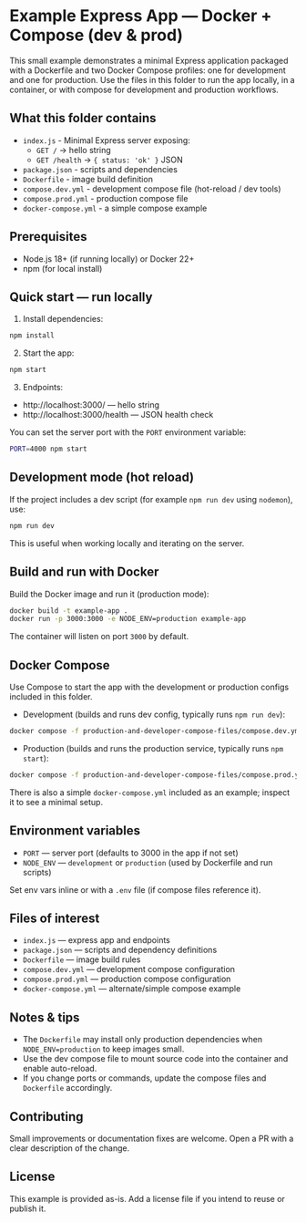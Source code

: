 
# Example Express App — Docker + Compose (dev & prod)

This small example demonstrates a minimal Express application packaged with a Dockerfile and two Docker Compose profiles: one for development and one for production. Use the files in this folder to run the app locally, in a container, or with compose for development and production workflows.

## What this folder contains

- `index.js` - Minimal Express server exposing:
  - `GET /` -> hello string
  - `GET /health` -> `{ status: 'ok' }` JSON
- `package.json` - scripts and dependencies
- `Dockerfile` - image build definition
- `compose.dev.yml` - development compose file (hot-reload / dev tools)
- `compose.prod.yml` - production compose file
- `docker-compose.yml` - a simple compose example

## Prerequisites

- Node.js 18+ (if running locally) or Docker 22+
- npm (for local install)

## Quick start — run locally

1. Install dependencies:

```bash
npm install
```

2. Start the app:

```bash
npm start
```

3. Endpoints:

- http://localhost:3000/  — hello string
- http://localhost:3000/health  — JSON health check

You can set the server port with the `PORT` environment variable:

```bash
PORT=4000 npm start
```

## Development mode (hot reload)

If the project includes a dev script (for example `npm run dev` using `nodemon`), use:

```bash
npm run dev
```

This is useful when working locally and iterating on the server.

## Build and run with Docker

Build the Docker image and run it (production mode):

```bash
docker build -t example-app .
docker run -p 3000:3000 -e NODE_ENV=production example-app
```

The container will listen on port `3000` by default.

## Docker Compose

Use Compose to start the app with the development or production configs included in this folder.

- Development (builds and runs dev config, typically runs `npm run dev`):

```bash
docker compose -f production-and-developer-compose-files/compose.dev.yml up --build
```

- Production (builds and runs the production service, typically runs `npm start`):

```bash
docker compose -f production-and-developer-compose-files/compose.prod.yml up --build
```

There is also a simple `docker-compose.yml` included as an example; inspect it to see a minimal setup.

## Environment variables

- `PORT` — server port (defaults to 3000 in the app if not set)
- `NODE_ENV` — `development` or `production` (used by Dockerfile and run scripts)

Set env vars inline or with a `.env` file (if compose files reference it).

## Files of interest

- `index.js` — express app and endpoints
- `package.json` — scripts and dependency definitions
- `Dockerfile` — image build rules
- `compose.dev.yml` — development compose configuration
- `compose.prod.yml` — production compose configuration
- `docker-compose.yml` — alternate/simple compose example

## Notes & tips

- The `Dockerfile` may install only production dependencies when `NODE_ENV=production` to keep images small.
- Use the dev compose file to mount source code into the container and enable auto-reload.
- If you change ports or commands, update the compose files and `Dockerfile` accordingly.

## Contributing

Small improvements or documentation fixes are welcome. Open a PR with a clear description of the change.

## License

This example is provided as-is. Add a license file if you intend to reuse or publish it.
